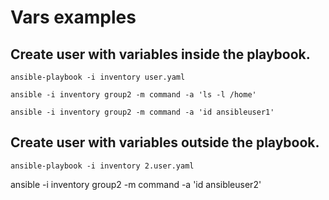 # Vars examples

## Create user with variables inside the playbook.
```
ansible-playbook -i inventory user.yaml
```
```
ansible -i inventory group2 -m command -a 'ls -l /home'
```
```
ansible -i inventory group2 -m command -a 'id ansibleuser1'
```

## Create user with variables outside the playbook.
```
ansible-playbook -i inventory 2.user.yaml
```
ansible -i inventory group2 -m command -a 'id ansibleuser2'
```


